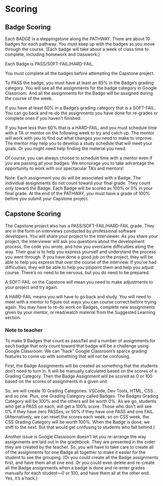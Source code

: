 # Scoring

## Badge Scoring

Each BADGE is a steppingstone along the PATHWAY. There are about 10 badges for each pathway. You must keep up with the badges as you move through the course. (Each badge will take about a week of class time to complete, including homework and classwork.)

Each Badge is PASS/SOFT-FAIL/HARD-FAIL.

You must complete all the badges before attempting the Capstone project.

To PASS the badge, you must have at least an 85% in the Badge’s grading category. You will see all the assignments for the badge category in Google Classroom. And all the assignments for the Badge will be assigned during the course of the week.

If you have at least 60% in a Badge’s grading category that is a SOFT-FAIL. You can go back and re-do the assignments you have done for re-grades or complete ones if you haven’t finished. 

If you have less than 60% that is a HARD-FAIL, and you must schedule time with a TA or mentor on the following week to try and catch up. The mentor will work with you to find out what changes you need to make to improve. The mentor may help you to develop a study schedule that will meet your goals. Or you might need help finding the material you need. 

Of course, you can always choose to schedule time with a mentor even if you are passing all your badges. We encourage you to take advantage the opportunity to work with our spectacular TA’s and mentors!

Note: Each assignment you do will be associated with a Badge. The individual assignments do not count toward your final grade. They count only toward the Badge. Each Badge will be scored as 100% or 0% in your final grade. At the end of the PATHWAY, you must have a grade of 100% before you submit your Capstone project.


## Capstone Scoring

The Capstone project also has a PASS/SOFT-FAIL/HARD-FAIL grade. They are in the form on interviews conducted by professional software developers. You will share your project to the interviewer. As you share your project, the interviewer will ask you questions about the development process, the code you wrote, and how you overcame difficulties along the way. Their goal is to help you express yourself and understand the process you went through. If you have done a good job on the project, they will be able to help you express that over the course of the interview. If you’ve had difficulties, they will be able to help you pinpoint them and help you adjust course. There’s no need to be nervous, but you do need to be prepared.

A SOFT-FAIL on the Capstone will mean you need to make adjustments to your project and try again. 

A HARD-FAIL means you will have to go back and study. You will need to meet with a mentor to figure out ways you can course correct before trying again. You may have to re-do work on Badges, complete new assignments given by your mentor, or read/watch material from the Suggested Learning section.


### Note to teacher

To make 9 Badges that count as pass/fail and a number of assignments for each badge that only count toward that badge will be a challenge using Google Classroom. We can “hack” Google Classroom’s sparce grading features to come up with something that will not be confusing.

First, the Badge Assignments will be created as something that the students don’t need to turn in. It will be manually calculated based on the scores of a Grading Category. Then the Badge Assignment will be scored as 0 or 100 based on the scores of assignments in a given unit.

So, we will create 10 Grading Categories: VSCode, Dev Tools, HTML, CSS… and so one. Plus, one Grading Category called Badges. The Badges Grading Category will be 100% and the others will be worth 0%. As we go, students who get a PASS on each, will get a 100% score. Those who don’t will see 0% if they have zero PASSes, or 50% if they have one PASS and one FAIL.  (Alternatively, we can reset the scores each week, so on CSS week, the CSS Grading Category will be worth 100%. When the Badge is done, we shift to the next. But that would get confusing to students who fall behind.)

Another issue is Google Classroom doesn’t let you re-arrange the way assignments are laid out in the gradebook. They are presented in the order they are created by the teacher. So, you will have to take care to create all of the assignments for one Badge all together to make it easier for the student to see the grouping. (Or you could create all the Badge assignments first, and have them all at one end. Or you could even delete and re-create all the Badge assignments when a badge is done and re-enter grades manually for each student—0 or 100, and have them all at the other end. Yes, it’s a hack.) 
